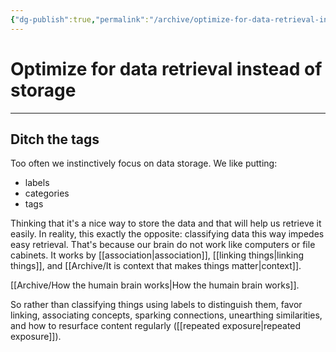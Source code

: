 ```yaml
---
{"dg-publish":true,"permalink":"/archive/optimize-for-data-retrieval-instead-of-storage/","updated":"2023-10-07T17:34:08.804+02:00"}
---
```


# Optimize for data retrieval instead of storage

---
## Ditch the tags
Too often we instinctively focus on data storage. We like putting:
- labels
- categories
- tags 

Thinking that it's a nice way to store the data and that will help us retrieve it easily. In reality, this exactly the opposite: classifying data this way impedes easy retrieval. That's because our brain do not work like computers or file cabinets. It works by [[association\|association]], [[linking things\|linking things]], and [[Archive/It is context that makes things matter\|context]]. 

[[Archive/How the humain brain works\|How the humain brain works]].

So rather than classifying things using labels to distinguish them, favor linking, associating concepts, sparking connections, unearthing similarities, and how to resurface content regularly ([[repeated exposure\|repeated exposure]]).